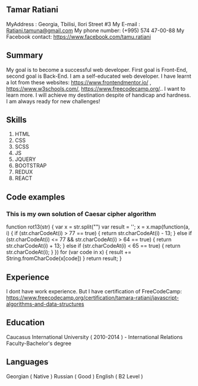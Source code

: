 ## Tamar Ratiani

 MyAddress :  Georgia, Tbilisi, Ilori Street #3
 My E-mail :	Ratiani.tamuna@gmail.com 
 My phone number: (+995) 574 47-00-88
 My Facebook contact: https://www.facebook.com/tamu.ratiani

## Summary
My goal is to become a successful web developer. First goal is Front-End, second goal is Back-End. I am a self-educated web developer. I have learnt a lot from these websites: https://www.frontendmentor.io/ , https://www.w3schools.com/, https://www.freecodecamp.org/.. I want to learn more.  I will achieve my destination despite of handicap and hardness. I am always ready for new challenges!

## Skills

 1. HTML
 2. CSS
 3. SCSS
 4. JS
 5. JQUERY
 6. BOOTSTRAP
 7. REDUX
 8. REACT

## Code examples
### This is my own solution of  Caesar cipher algorithm
function  rot13(str) {
var  x = str.split("")
var  result = '';
x = x.map(function(a, i) {
if (str.charCodeAt(i) > 77 == true) {
return  str.charCodeAt(i) - 13;
}
else  if (str.charCodeAt(i) <= 77 && str.charCodeAt(i) > 64 == true) {
return  str.charCodeAt(i) + 13;
}
else  if (str.charCodeAt(i) < 65 == true) {
return  str.charCodeAt(i);
}
})
for (var  code  in  x) {
result += String.fromCharCode(x[code])
}
return  result;
}

## Experience

I dont have work experience. But I have certification of FreeCodeCamp: https://www.freecodecamp.org/certification/tamara-ratiani/javascript-algorithms-and-data-structures

## Education

 Caucasus International University ( 2010-2014 ) - International Relations Faculty-Bachelor's degree

## Languages

Georgian ( Native ) 
Russian ( Good )
English ( B2 Level ) 